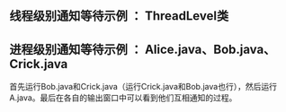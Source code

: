 ## 线程级别通知等待示例 ： ThreadLevel类

## 进程级别通知等待示例 ： Alice.java、Bob.java、Crick.java
首先运行Bob.java和Crick.java（运行Crick.java和Bob.java也行），然后运行A.java。最后在各自的输出窗口中可以看到他们互相通知的过程。
